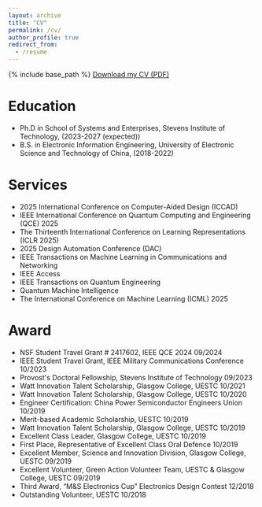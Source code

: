 ```yaml
---
layout: archive
title: "CV"
permalink: /cv/
author_profile: true
redirect_from:
  - /resume
---
```


{% include base_path %}
[Download my CV (PDF)](https://github.com/Yifengml/Yifengqml/blob/master/files/cv2.pdf)

Education
======
* Ph.D in School of Systems and Enterprises, Stevens Institute of Technology, (2023-2027 (expected))
* B.S. in Electronic Information Engineering, University of Electronic Science and Technology of China, (2018-2022)
  
Services
======
* 2025 International Conference on Computer-Aided Design (ICCAD)
* IEEE International Conference on Quantum Computing and Engineering (QCE) 2025
* The Thirteenth International Conference on Learning Representations (ICLR 2025)
* 2025 Design Automation Conference (DAC)
* IEEE Transactions on Machine Learning in Communications and Networking
* IEEE Access
* IEEE Transactions on Quantum Engineering
* Quantum Machine Intelligence
* The International Conference on Machine Learning (ICML) 2025
  
Award
======
* NSF Student Travel Grant # 2417602, IEEE QCE 2024                                   09/2024
* IEEE Student Travel Grant, IEEE Military Communications Conference                  10/2023
* Provost's Doctoral Fellowship, Stevens Institute of Technology                      09/2023
* Watt Innovation Talent Scholarship, Glasgow College, UESTC                          10/2021
* Watt Innovation Talent Scholarship, Glasgow College, UESTC                          10/2020
* Engineer Certification: China Power Semiconductor Engineers Union                   10/2019                              
* Merit-based Academic Scholarship, UESTC                                             10/2019
* Watt Innovation Talent Scholarship, Glasgow College, UESTC                          10/2019
* Excellent Class Leader, Glasgow College, UESTC                                      10/2019
* First Place, Representative of Excellent Class Oral Defence                         10/2019
* Excellent Member, Science and Innovation Division, Glasgow College, UESTC           09/2019
* Excellent Volunteer, Green Action Volunteer Team, UESTC & Glasgow College, UESTC    09/2019
* Third Award, “M&S Electronics Cup” Electronics Design Contest                       12/2018
* Outstanding Volunteer, UESTC                                                        10/2018
